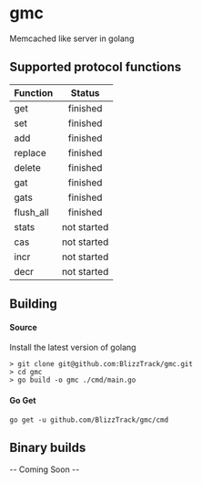 # gmc
Memcached like server in golang

## Supported protocol functions
| Function |      Status |
|----------|:-------------:|
| get |  finished   |
| set |  finished   |
| add |  finished   |
| replace |  finished   |
| delete |  finished   |
| gat |  finished   |
| gats |  finished   |
| flush_all | finished |
| stats |  not started   |
| cas |  not started   |
| incr  |  not started   |
| decr   |  not started   |

## Building
#### Source
Install the latest version of golang
```
> git clone git@github.com:BlizzTrack/gmc.git
> cd gmc
> go build -o gmc ./cmd/main.go
```

#### Go Get
```
go get -u github.com/BlizzTrack/gmc/cmd
```

## Binary builds
-- Coming Soon --